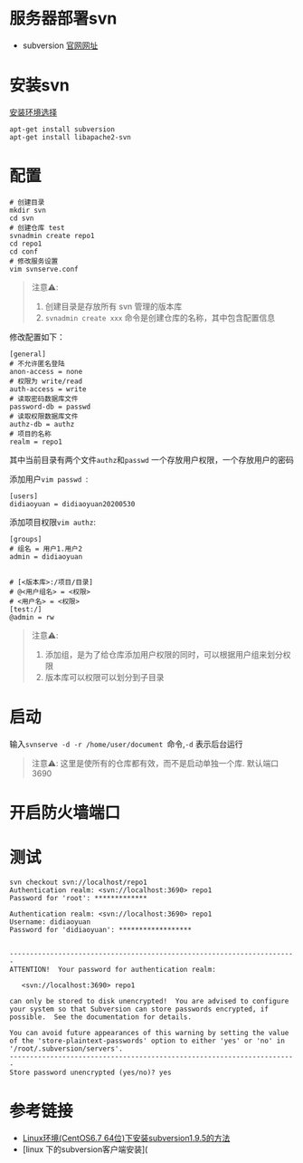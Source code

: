 #  服务器部署svn

- subversion [官网网址](http://subversion.apache.org/)

# 安装svn

[安装环境选择](http://subversion.apache.org/packages.html#ubuntu)

```shell
apt-get install subversion
apt-get install libapache2-svn
```

# 配置

```shell
# 创建目录
mkdir svn
cd svn
# 创建仓库 test
svnadmin create repo1
cd repo1
cd conf
# 修改服务设置
vim svnserve.conf
```

> 注意⚠️: 
>
> 1. 创建目录是存放所有 svn 管理的版本库
> 2. `svnadmin create xxx` 命令是创建仓库的名称，其中包含配置信息

修改配置如下：

```properties
[general]
# 不允许匿名登陆
anon-access = none 
# 权限为 write/read
auth-access = write 
# 读取密码数据库文件
password-db = passwd
# 读取权限数据库文件
authz-db = authz
# 项目的名称
realm = repo1
```

其中当前目录有两个文件`authz`和`passwd` 一个存放用户权限，一个存放用户的密码

添加用户`vim passwd `:

```properties
[users]
didiaoyuan = didiaoyuan20200530
```

添加项目权限`vim authz`:

```properties
[groups]
# 组名 = 用户1.用户2
admin = didiaoyuan


# [<版本库>:/项目/目录]
# @<用户组名> = <权限>
# <用户名> = <权限>
[test:/]
@admin = rw
```

> 注意⚠️:
>
> 1. 添加组，是为了给仓库添加用户权限的同时，可以根据用户组来划分权限
> 2. 版本库可以权限可以划分到子目录

# 启动

输入`svnserve -d -r /home/user/document `命令,`-d` 表示后台运行

> 注意⚠️: 这里是使所有的仓库都有效，而不是启动单独一个库. 默认端口3690



# 开启防火墙端口



# 测试

```shell
svn checkout svn://localhost/repo1
Authentication realm: <svn://localhost:3690> repo1
Password for 'root': *************

Authentication realm: <svn://localhost:3690> repo1
Username: didiaoyuan
Password for 'didiaoyuan': ******************


-----------------------------------------------------------------------
ATTENTION!  Your password for authentication realm:

   <svn://localhost:3690> repo1

can only be stored to disk unencrypted!  You are advised to configure
your system so that Subversion can store passwords encrypted, if
possible.  See the documentation for details.

You can avoid future appearances of this warning by setting the value
of the 'store-plaintext-passwords' option to either 'yes' or 'no' in
'/root/.subversion/servers'.
-----------------------------------------------------------------------
Store password unencrypted (yes/no)? yes
```

# 参考链接

- [Linux环境(CentOS6.7 64位)下安装subversion1.9.5的方法](https://www.bnskd.com/5457.html)
- [linux 下的subversion客户端安装](